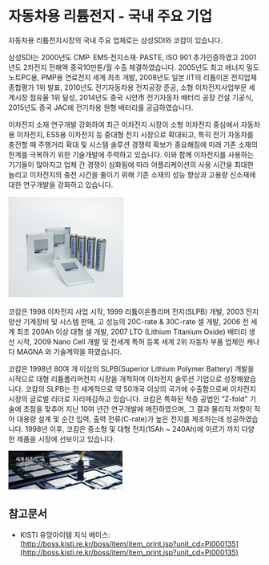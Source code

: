 # 자동차용 리튬전지 - 국내 주요 기업

자동차용 리튬전지시장의 국내 주요 업체로는 삼성SDI와 코캄이 있습니다.

삼성SDI는 2000년도 CMP· EMS·전지소재· PASTE, ISO 901 추가인증하였고 2001년도 2차전지 전해액 중국10만톤/월 수출 체결하였습니다. 2005년도 최고 에너지 밀도 노트PC용, PMP용 연료전지 세계 최초 개발, 2008년도 일본 IIT의 리튬이온 전지업체 종합평가 1위 발표, 2010년도 전기자동차용 전지공장 준공, 소형 이차전지사업부문 세계시장 점유율 1위 달성, 2014년도 중국 시안市 전기자동차 배터리 공장 건설 기공식, 2015년도 중국 JAC에 전기차용 원형 배터리를 공급하였습니다.

이차전지 소재 연구개발 강화하여 최근 이차전지 시장이 소형 이차전지 중심에서 자동차용 이차전지, ESS용 이차전지 등 중대형 전지 시장으로 확대되고, 특히 전기 자동차를 충전할 때 주행거리 확대 및 시스템 솔루션 경쟁력 확보가 중요해짐에 미래 기존 소재의 한계를 극복하기 위한 기술개발에 주력하고 있습니다. 이와 함께 이차전지를 사용하는 기기들이 많아지고 업체 간 경쟁이 심화됨에 따라 어플리케이션의 사용 시간을 최대한 늘리고 이차전지의 충전 시간을 줄이기 위해 기존 소재의 성능 향상과 고용량 신소재에 대한 연구개발을 강화하고 있습니다.


![삼성SDI](./images/자동차용리튬전지_Q13_1_2.PNG)


코캄은 1998 이차전지 사업 시작, 1999 리튬이온폴리머 전지(SLPB) 개발, 2003 전지 양산 기계장비 및 시스템 판매, 고 성능의 20C-rate & 30C-rate 셀 개발, 2006 전 세계 최초 200Ah 이상 대형 셀 개발, 2007 LTO (Lithium Titanium Oxide) 배터리 생산 시작, 2009 Nano Cell 개발 및 전세계 특허 등록 세계 2위 자동차 부품 업체인 캐나다 MAGNA 와 기술계약을 하였습니다.


코캄은 1998년 80여 개 이상의 SLPB(Superior Lithium Polymer Battery) 개발을 시작으로 대형 리튬폴리머전지 시장을 개척하며 이차전지 솔루션 기업으로 성장해왔습니다. 코캄의 SLPB는 전 세계적으로 약 50개국 이상의 국가에 수출함으로써 이차전지 시장의 글로벌 리더로 자리매김하고 있습니다. 코캄은 특화된 적층 공법인 “Z-fold” 기술에 초점을 맞추어 지난 10여 년간 연구개발에 매진하였으며, 그 결과 물리적 저항이 작아 대용량 설계 및 순간 입력, 출력 전류(C-rate)가 높은 전지를 제조하는데 성공하였습니다. 1998년 이후, 코캄은 중소형 및 대형 전지(15Ah ~ 240Ah)에 이르기 까지 다양한 제품을 시장에 선보이고 있습니다.


![삼성SDI](./images/자동차용리튬전지_Q13_1_2_.PNG)


## 참고문서
- KISTI 유망아이템 지식 베이스: [http://boss.kisti.re.kr/boss/item/item_print.jsp?unit_cd=PI000135](http://boss.kisti.re.kr/boss/item/item_print.jsp?unit_cd=PI000135)
